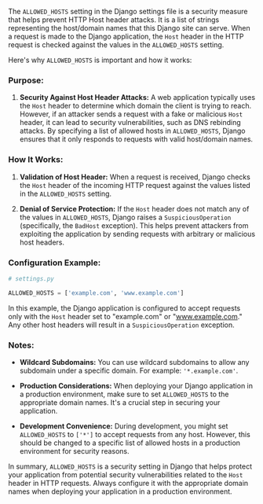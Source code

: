 The `ALLOWED_HOSTS` setting in the Django settings file is a security measure that helps prevent HTTP Host header attacks. It is a list of strings representing the host/domain names that this Django site can serve. When a request is made to the Django application, the `Host` header in the HTTP request is checked against the values in the `ALLOWED_HOSTS` setting.

Here's why `ALLOWED_HOSTS` is important and how it works:

### Purpose:

1. **Security Against Host Header Attacks:**
   A web application typically uses the `Host` header to determine which domain the client is trying to reach. However, if an attacker sends a request with a fake or malicious `Host` header, it can lead to security vulnerabilities, such as DNS rebinding attacks. By specifying a list of allowed hosts in `ALLOWED_HOSTS`, Django ensures that it only responds to requests with valid host/domain names.

### How It Works:

1. **Validation of Host Header:**
   When a request is received, Django checks the `Host` header of the incoming HTTP request against the values listed in the `ALLOWED_HOSTS` setting.

2. **Denial of Service Protection:**
   If the `Host` header does not match any of the values in `ALLOWED_HOSTS`, Django raises a `SuspiciousOperation` (specifically, the `BadHost` exception). This helps prevent attackers from exploiting the application by sending requests with arbitrary or malicious host headers.

### Configuration Example:

```python
# settings.py

ALLOWED_HOSTS = ['example.com', 'www.example.com']
```

In this example, the Django application is configured to accept requests only with the `Host` header set to "example.com" or "www.example.com." Any other host headers will result in a `SuspiciousOperation` exception.

### Notes:

- **Wildcard Subdomains:**
  You can use wildcard subdomains to allow any subdomain under a specific domain. For example: `'*.example.com'`.

- **Production Considerations:**
  When deploying your Django application in a production environment, make sure to set `ALLOWED_HOSTS` to the appropriate domain names. It's a crucial step in securing your application.

- **Development Convenience:**
  During development, you might set `ALLOWED_HOSTS` to `['*']` to accept requests from any host. However, this should be changed to a specific list of allowed hosts in a production environment for security reasons.

In summary, `ALLOWED_HOSTS` is a security setting in Django that helps protect your application from potential security vulnerabilities related to the `Host` header in HTTP requests. Always configure it with the appropriate domain names when deploying your application in a production environment.
